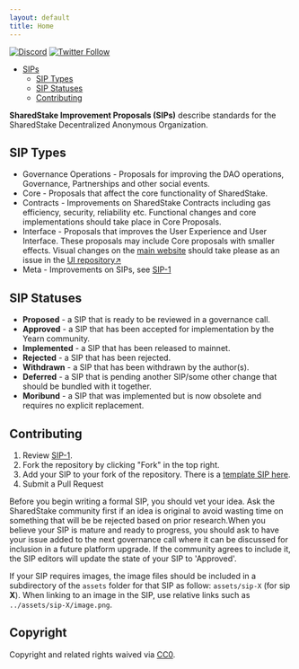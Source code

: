 ```yaml
---
layout: default
title: Home
---
```



[![Discord](https://img.shields.io/discord/779046626236563487?label=Discord)](https://discord.gg/rPZDjShd) [![Twitter Follow](https://img.shields.io/twitter/follow/SharedStake?style=social)](https://twitter.com/SharedStake)

- [SIPs](#sips)
  * [SIP Types](#sip-types)
  * [SIP Statuses](#sip-statuses)
  * [Contributing](#contributing)
 
**SharedStake Improvement Proposals (SIPs)** describe standards for the SharedStake Decentralized Anonymous Organization.

## SIP Types
- Governance Operations - Proposals for improving the DAO operations, Governance, Partnerships and other social events.
- Core - Proposals that affect the core functionality of SharedStake.
- Contracts - Improvements on SharedStake Contracts including gas efficiency, security, reliability etc. Functional changes and core implementations should take place in Core Proposals.
- Interface - Proposals that improves the User Experience and User Interface. These proposals may include Core proposals with smaller effects. Visual changes on the [main website](https://www.sharedstake.org/) should take please as an issue in the [UI repository↗](https://github.com/SharedStake/SharedStake-ui)
- Meta - Improvements on SIPs, see [SIP-1](SIPS/sip-1.html)
 

## SIP Statuses

- **Proposed** - a SIP that is ready to be reviewed in a governance call.
- **Approved** - a SIP that has been accepted for implementation by the Yearn community.
- **Implemented** - a SIP that has been released to mainnet.
- **Rejected** - a SIP that has been rejected.
- **Withdrawn** - a SIP that has been withdrawn by the author(s).
- **Deferred** - a SIP that is pending another SIP/some other change that should be bundled with it together.
- **Moribund** - a SIP that was implemented but is now obsolete and requires no explicit replacement.
 
## Contributing

1.  Review [SIP-1](SIPS/sip-1.html).
2.  Fork the repository by clicking "Fork" in the top right.
3.  Add your SIP to your fork of the repository. There is a [template SIP here](https://github.com/SharedStake/SIPs/blob/main/sip-X.md).
4.  Submit a Pull Request

Before you begin writing a formal SIP, you should vet your idea. Ask the SharedStake community first if an idea is original to avoid wasting time on something that will be be rejected based on prior research.When you believe your SIP is mature and ready to progress, you should ask to have your issue added to the next governance call where it can be discussed for inclusion in a future platform upgrade. If the community agrees to include it, the SIP editors will update the state of your SIP to 'Approved'.

If your SIP requires images, the image files should be included in a subdirectory of the `assets` folder for that SIP as follow: `assets/sip-X` (for sip **X**). When linking to an image in the SIP, use relative links such as `../assets/sip-X/image.png`.

## Copyright

Copyright and related rights waived via [CC0](https://creativecommons.org/publicdomain/zero/1.0/).